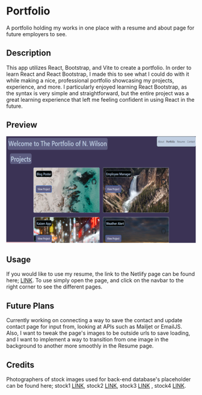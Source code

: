 # Portfolio

A portfolio holding my works in one place with a resume and about page for future employers to see.

## Description

This app utilizes React, Bootstrap, and Vite to create a portfolio. In order to learn React and React Bootstrap, I made this to see what I could do with it while making a nice, professional portfolio showcasing my projects, experience, and more. I particularly enjoyed learning React Bootstrap, as the syntax is very simple and straightforward, but the entire project was a great learning experience that left me feeling confident in using React in the future.

## Preview

![Screenshot of web page](./assets/img/preview.png)

## Usage

If you would like to use my resume, the link to the Netlify page can be found here; [LINK](https://main--personal-react-portfolio.netlify.app/#about). To use simply open the page, and click on the navbar to the right corner to see the different pages.

## Future Plans

Currently working on connecting a way to save the contact and update contact page for input from, looking at APIs such as Mailjet or EmailJS. Also, I want to tweak the page's images to be outside urls to save loading, and I want to implement a way to transition from one image in the background to another more smoothly in the Resume page.

## Credits

Photographers of stock images used for back-end database's placeholder can be found here; stock1 [LINK](https://unsplash.com/@jooris), stock2 [LINK](https://unsplash.com/@taro_ohtani), stock3 [LINK](https://unsplash.com/@uranwang) , stock4 [LINK](https://unsplash.com/@timmossholder).